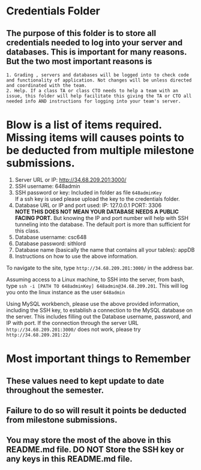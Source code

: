 # Credentials Folder

## The purpose of this folder is to store all credentials needed to log into your server and databases. This is important for many reasons. But the two most important reasons is
    1. Grading , servers and databases will be logged into to check code and functionality of application. Not changes will be unless directed and coordinated with the team.
    2. Help. If a class TA or class CTO needs to help a team with an issue, this folder will help facilitate this giving the TA or CTO all needed info AND instructions for logging into your team's server. 


# Blow is a list of items required. Missing items will causes points to be deducted from multiple milestone submissions.

1. Server URL or IP: http://34.68.209.201:3000/
2. SSH username: 648admin
3. SSH password or key: Included in folder as file `648adminKey`
    <br> If a ssh key is used please upload the key to the credentials folder.
4. Database URL or IP and port used: IP: 127.0.0.1 PORT: 3306
    <br><strong> NOTE THIS DOES NOT MEAN YOUR DATABASE NEEDS A PUBLIC FACING PORT.</strong> But knowing the IP and port number will help with SSH tunneling into the database. The default port is more than sufficient for this class.
5. Database username: csc648
6. Database password: sithlord
7. Database name (basically the name that contains all your tables): appDB
8. Instructions on how to use the above information.

To navigate to the site, type `http://34.68.209.201:3000/` in the address bar.

Assuming access to a Linux machine, to SSH into the server, from bash, type `ssh -i [PATH TO 648adminKey] 648admin@34.68.209.201`. This will log you onto the linux instance as the user `648admin`

Using MySQL workbench, please use the above provided information, including the SSH key, to establish a connection to the MySQL database on the server. This includes filling out the Database username, password, and IP with port. If the connection through the server URL `http://34.68.209.201:3000/` does not work, please try `http://34.68.209.201:22/`

# Most important things to Remember
## These values need to kept update to date throughout the semester. <br>
## <strong>Failure to do so will result it points be deducted from milestone submissions.</strong><br>
## You may store the most of the above in this README.md file. DO NOT Store the SSH key or any keys in this README.md file.
